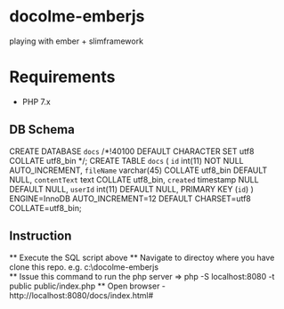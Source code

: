 # docolme-emberjs
playing with ember + slimframework

# Requirements
* PHP 7.x

## DB Schema
CREATE DATABASE `docs` /*!40100 DEFAULT CHARACTER SET utf8 COLLATE utf8_bin */;
CREATE TABLE `docs` (
  `id` int(11) NOT NULL AUTO_INCREMENT,
  `fileName` varchar(45) COLLATE utf8_bin DEFAULT NULL,
  `contentText` text COLLATE utf8_bin,
  `created` timestamp NULL DEFAULT NULL,
  `userId` int(11) DEFAULT NULL,
  PRIMARY KEY (`id`)
) ENGINE=InnoDB AUTO_INCREMENT=12 DEFAULT CHARSET=utf8 COLLATE=utf8_bin;

## Instruction
** Execute the SQL script above
** Navigate to directoy where you have clone this repo. e.g.  c:\docolme-emberjs\
** Issue this command to run the php server => php -S localhost:8080 -t public public/index.php
** Open browser - http://localhost:8080/docs/index.html# 

